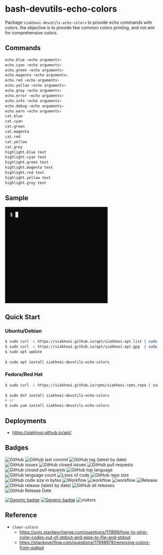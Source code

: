 # bash-devutils-echo-colors

Package `siakhooi-devutils-echo-colors` to provide echo commands with colors.
the objective is to provide few common colors printing, and not aim for comprehensive colors.

## Commands

```bash
echo.blue <echo arguments>
echo.cyan <echo arguments>
echo.green <echo arguments>
echo.magenta <echo arguments>
echo.red <echo arguments>
echo.yellow <echo arguments>
echo.grey <echo arguments>
echo.error <echo arguments>
echo.info <echo arguments>
echo.debug <echo arguments>
echo.warn <echo arguments>
cat.blue
cat.cyan
cat.green
cat.magenta
cat.red
cat.yellow
cat.grey
highlight.blue text
highlight.cyan text
highlight.green text
highlight.magenta text
highlight.red text
highlight.yellow text
highlight.grey text
```

## Sample

![sample](sample.gif "Sample")

## Quick Start

### Ubuntu/Debian

```bash
$ sudo curl -L https://siakhooi.github.io/apt/siakhooi-apt.list | sudo tee /etc/apt/sources.list.d/siakhooi-apt.list > /dev/null
$ sudo curl -L https://siakhooi.github.io/apt/siakhooi-apt.gpg  | sudo tee /usr/share/keyrings/siakhooi-apt.gpg > /dev/null
$ sudo apt update

$ sudo apt install siakhooi-devutils-echo-colors
```

### Fedora/Red Hat

```bash
$ sudo curl -L https://siakhooi.github.io/rpms/siakhooi-rpms.repo | sudo tee /etc/yum.repos.d/siakhooi-rpms.repo > /dev/null

$ sudo dnf install siakhooi-devutils-echo-colors
# or
$ sudo yum install siakhooi-devutils-echo-colors

```

## Deployments

- <https://siakhooi.github.io/apt/>

## Badges

![GitHub](https://img.shields.io/github/license/siakhooi/bash-devutils-echo-colors?logo=github)
![GitHub last commit](https://img.shields.io/github/last-commit/siakhooi/bash-devutils-echo-colors?logo=github)
![GitHub tag (latest by date)](https://img.shields.io/github/v/tag/siakhooi/bash-devutils-echo-colors?logo=github)
![GitHub issues](https://img.shields.io/github/issues/siakhooi/bash-devutils-echo-colors?logo=github)
![GitHub closed issues](https://img.shields.io/github/issues-closed/siakhooi/bash-devutils-echo-colors?logo=github)
![GitHub pull requests](https://img.shields.io/github/issues-pr-raw/siakhooi/bash-devutils-echo-colors?logo=github)
![GitHub closed pull requests](https://img.shields.io/github/issues-pr-closed-raw/siakhooi/bash-devutils-echo-colors?logo=github)
![GitHub top language](https://img.shields.io/github/languages/top/siakhooi/bash-devutils-echo-colors?logo=github)
![GitHub language count](https://img.shields.io/github/languages/count/siakhooi/bash-devutils-echo-colors?logo=github)
![Lines of code](https://img.shields.io/tokei/lines/github/siakhooi/bash-devutils-echo-colors?logo=github)
![GitHub repo size](https://img.shields.io/github/repo-size/siakhooi/bash-devutils-echo-colors?logo=github)
![GitHub code size in bytes](https://img.shields.io/github/languages/code-size/siakhooi/bash-devutils-echo-colors?logo=github)
![Workflow](https://img.shields.io/badge/Workflow-github-purple)
![workflow](https://github.com/siakhooi/bash-devutils-echo-colors/actions/workflows/workflow-build-with-quality-checks.yml/badge.svg)
![workflow](https://github.com/siakhooi/bash-devutils-echo-colors/actions/workflows/workflow-deployments.yml/badge.svg)
![Release](https://img.shields.io/badge/Release-github-purple)
![GitHub release (latest by date)](https://img.shields.io/github/v/release/siakhooi/bash-devutils-echo-colors?label=GPR%20release&logo=github)
![GitHub all releases](https://img.shields.io/github/downloads/siakhooi/bash-devutils-echo-colors/total?color=33cb56&logo=github)
![GitHub Release Date](https://img.shields.io/github/release-date/siakhooi/bash-devutils-echo-colors?logo=github)

[![Generic badge](https://img.shields.io/badge/Funding-BuyMeACoffee-33cb56.svg)](https://www.buymeacoffee.com/siakhooi)
[![Generic badge](https://img.shields.io/badge/Funding-Ko%20Fi-33cb56.svg)](https://ko-fi.com/siakhooi)
![visitors](https://hit-tztugwlsja-uc.a.run.app/?outputtype=badge&counter=ghmd-bash-echo-colors)

## Reference
- `clear-colors`
    - <https://unix.stackexchange.com/questions/111899/how-to-strip-color-codes-out-of-stdout-and-pipe-to-file-and-stdout>
    - <https://stackoverflow.com/questions/17998978/removing-colors-from-output>

